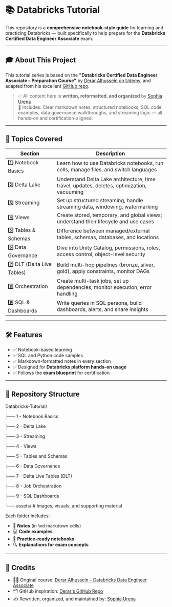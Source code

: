 # 📚 Databricks Tutorial

This repository is a **comprehensive notebook-style guide** for learning and practicing Databricks — built specifically to help prepare for the **Databricks Certified Data Engineer Associate** exam.

---

## 🎓 About This Project

This tutorial series is based on the **"Databricks Certified Data Engineer Associate – Preparation Course"** by [Derar Alhussein on Udemy](https://www.udemy.com/course/databricks-data-engineer-associate/), and adapted from his excellent [GitHub repo](https://github.com/derar-alhussein/Databricks-Certified-Data-Engineer-Associate).

> ✅ All content here is **written, reformatted, and organized** by [Sophia Urena](https://github.com/SophiaUrena)  
> 📓 Includes: Clear markdown notes, structured notebooks, SQL code examples, data governance walkthroughs, and streaming logic — all hands-on and certification-aligned.

---

## 🧠 Topics Covered

| Section | Description |
|--------|-------------|
| 1️⃣ Notebook Basics | Learn how to use Databricks notebooks, run cells, manage files, and switch languages |
| 2️⃣ Delta Lake | Understand Delta Lake architecture, time travel, updates, deletes, optimization, vacuuming |
| 3️⃣ Streaming | Set up structured streaming, handle streaming data, windowing, watermarking |
| 4️⃣ Views | Create stored, temporary, and global views; understand their lifecycle and use cases |
| 5️⃣ Tables & Schemas | Difference between managed/external tables, schemas, databases, and locations |
| 6️⃣ Data Governance | Dive into Unity Catalog, permissions, roles, access control, object-level security |
| 7️⃣ DLT (Delta Live Tables) | Build multi-hop pipelines (bronze, silver, gold), apply constraints, monitor DAGs |
| 8️⃣ Orchestration | Create multi-task jobs, set up dependencies, monitor execution, error handling |
| 9️⃣ SQL & Dashboards | Write queries in SQL persona, build dashboards, alerts, and share insights |

---

## 🛠️ Features

- ✅ Notebook-based learning
- ✅ SQL and Python code samples
- ✅ Markdown-formatted notes in every section
- ✅ Designed for **Databricks platform hands-on usage**
- ✅ Follows the **exam blueprint** for certification

---

## 📁 Repository Structure
Databricks-Tutorial/

├── 1 - Notebook Basics

├── 2 - Delta Lake

├── 3 - Streaming

├── 4 - Views

├── 5 - Tables and Schemas

├── 6 - Data Governance

├── 7 - Delta Live Tables (DLT)

├── 8 - Job Orchestration

├── 9 - SQL Dashboards

└── assets/                # Images, visuals, and supporting material


Each folder includes:
- 📝 **Notes** (in `%md` markdown cells)
- 💻 **Code examples**
- 🧪 **Practice-ready notebooks**
- 🔍 **Explanations for exam concepts**

---

## 🧾 Credits

- 👨‍🏫 Original course: [Derar Alhussein – Databricks Data Engineer Associate](https://www.udemy.com/course/databricks-data-engineer-associate/)
- 🗂️ GitHub inspiration: [Derar's GitHub Repo](https://github.com/derar-alhussein/Databricks-Certified-Data-Engineer-Associate)
- ✍️ Rewritten, organized, and maintained by: [Sophia Urena](https://github.com/SophiaUrena)